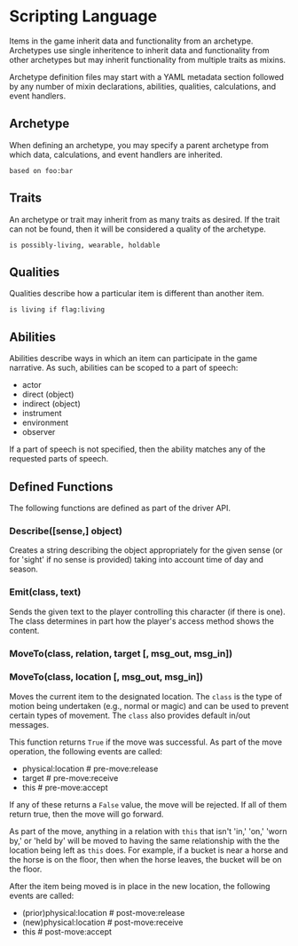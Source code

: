 # Scripting Language

Items in the game inherit data and functionality from an archetype.
Archetypes use single inheritence to inherit data and functionality from
other archetypes but may inherit functionality from multiple traits as
mixins.

Archetype definition files may start with a YAML metadata section followed 
by any number of mixin declarations, abilities, qualities, calculations, and 
event handlers.

## Archetype

When defining an archetype, you may specify a parent archetype from which data, calculations, and event handlers are inherited.

```
based on foo:bar
```

## Traits

An archetype or trait may inherit from as many traits as desired. If the
trait can not be found, then it will be considered a quality of the
archetype.

```
is possibly-living, wearable, holdable
```

## Qualities

Qualities describe how a particular item is different than another item.

```
is living if flag:living
```

## Abilities

Abilities describe ways in which an item can participate in the game
narrative. As such, abilities can be scoped to a part of speech:

- actor
- direct (object)
- indirect (object)
- instrument
- environment
- observer

If a part of speech is not specified, then the ability matches any
of the requested parts of speech.





## Defined Functions

The following functions are defined as part of the driver API.

### Describe([sense,] object)

Creates a string describing the object appropriately for the given sense (or
for 'sight' if no sense is provided) taking into account time of day and
season.

### Emit(class, text)

Sends the given text to the player controlling this character (if there is
one). The class determines in part how the player's access method shows the
content.

### MoveTo(class, relation, target [, msg_out, msg_in])
### MoveTo(class, location [, msg_out, msg_in])

Moves the current item to the designated location. The `class` is the type
of motion being undertaken (e.g., normal or magic) and can be used to prevent
certain types of movement. The `class` also provides default in/out messages.

This function returns `True` if the move was successful. As part of the move
operation, the following events are called:

- physical:location # pre-move:release
- target # pre-move:receive
- this # pre-move:accept

If any of these returns a `False` value, the move will be rejected. If all of
them return true, then the move will go forward.

As part of the move, anything in a relation with `this` that isn't 'in,'
'on,' 'worn by,' or 'held by' will be moved to having the same relationship
with the the location being left as `this` does. For example, if a bucket is
near a horse and the horse is on the floor, then when the horse leaves, the
bucket will be on the floor.

After the item being moved is in place in the new location, the following
events are called:

- (prior)physical:location # post-move:release
- (new)physical:location # post-move:receive
- this # post-move:accept

